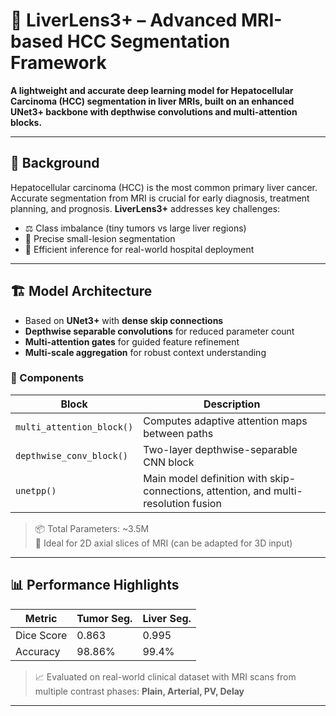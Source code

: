 # 🧬 LiverLens3+ – Advanced MRI-based HCC Segmentation Framework

**A lightweight and accurate deep learning model for Hepatocellular Carcinoma (HCC) segmentation in liver MRIs, built on an enhanced UNet3+ backbone with depthwise convolutions and multi-attention blocks.**

---

## 🧠 Background

Hepatocellular carcinoma (HCC) is the most common primary liver cancer. Accurate segmentation from MRI is crucial for early diagnosis, treatment planning, and prognosis. **LiverLens3+** addresses key challenges:

- ⚖️ Class imbalance (tiny tumors vs large liver regions)  
- 🧠 Precise small-lesion segmentation  
- 🏃 Efficient inference for real-world hospital deployment

---

## 🏗️ Model Architecture

- Based on **UNet3+** with **dense skip connections**
- **Depthwise separable convolutions** for reduced parameter count
- **Multi-attention gates** for guided feature refinement
- **Multi-scale aggregation** for robust context understanding

### 🧩 Components

| Block | Description |
|-------|-------------|
| `multi_attention_block()` | Computes adaptive attention maps between paths |
| `depthwise_conv_block()` | Two-layer depthwise-separable CNN block |
| `unetpp()` | Main model definition with skip-connections, attention, and multi-resolution fusion |

> 📦 Total Parameters: ~3.5M  
> 🧠 Ideal for 2D axial slices of MRI (can be adapted for 3D input)

---

## 📊 Performance Highlights

| Metric | Tumor Seg. | Liver Seg. |
|--------|------------|------------|
| Dice Score | 0.863 | 0.995 |
| Accuracy | 98.86% | 99.4% |

> 📈 Evaluated on real-world clinical dataset with MRI scans from multiple contrast phases: **Plain, Arterial, PV, Delay**

---


